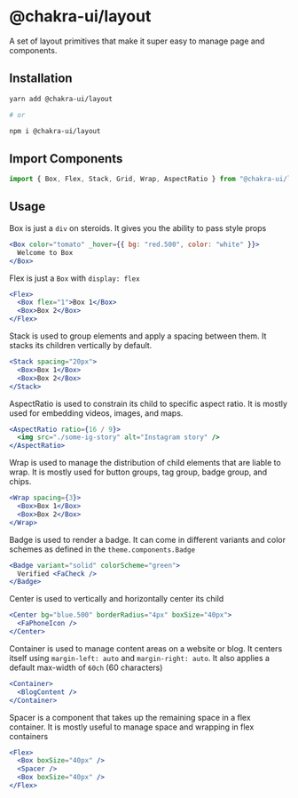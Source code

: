 # @chakra-ui/layout

A set of layout primitives that make it super easy to manage page and
components.

## Installation

```sh
yarn add @chakra-ui/layout

# or

npm i @chakra-ui/layout
```

## Import Components

```jsx
import { Box, Flex, Stack, Grid, Wrap, AspectRatio } from "@chakra-ui/layout"
```

## Usage

Box is just a `div` on steroids. It gives you the ability to pass style props

```jsx
<Box color="tomato" _hover={{ bg: "red.500", color: "white" }}>
  Welcome to Box
</Box>
```

Flex is just a `Box` with `display: flex`

```jsx
<Flex>
  <Box flex="1">Box 1</Box>
  <Box>Box 2</Box>
</Flex>
```

Stack is used to group elements and apply a spacing between them. It stacks its
children vertically by default.

```jsx
<Stack spacing="20px">
  <Box>Box 1</Box>
  <Box>Box 2</Box>
</Stack>
```

AspectRatio is used to constrain its child to specific aspect ratio. It is
mostly used for embedding videos, images, and maps.

```jsx
<AspectRatio ratio={16 / 9}>
  <img src="./some-ig-story" alt="Instagram story" />
</AspectRatio>
```

Wrap is used to manage the distribution of child elements that are liable to
wrap. It is mostly used for button groups, tag group, badge group, and chips.

```jsx
<Wrap spacing={3}>
  <Box>Box 1</Box>
  <Box>Box 2</Box>
</Wrap>
```

Badge is used to render a badge. It can come in different variants and color
schemes as defined in the `theme.components.Badge`

```jsx
<Badge variant="solid" colorScheme="green">
  Verified <FaCheck />
</Badge>
```

Center is used to vertically and horizontally center its child

```jsx
<Center bg="blue.500" borderRadius="4px" boxSize="40px">
  <FaPhoneIcon />
</Center>
```

Container is used to manage content areas on a website or blog. It centers
itself using `margin-left: auto` and `margin-right: auto`. It also applies a
default max-width of `60ch` (60 characters)

```jsx
<Container>
  <BlogContent />
</Container>
```

Spacer is a component that takes up the remaining space in a flex container. It
is mostly useful to manage space and wrapping in flex containers

```jsx
<Flex>
  <Box boxSize="40px" />
  <Spacer />
  <Box boxSize="40px" />
</Flex>
```

